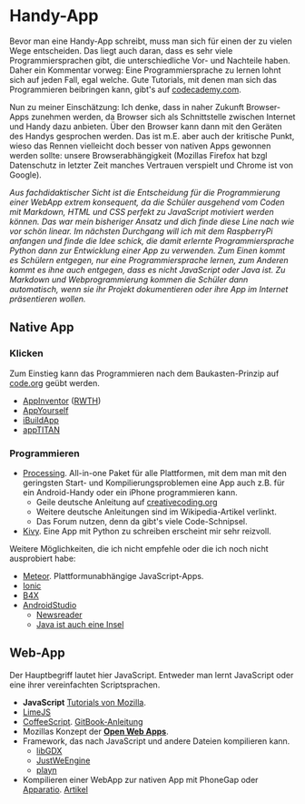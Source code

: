 Handy-App
========
Bevor man eine Handy-App schreibt, muss man sich für einen der zu vielen Wege entscheiden. Das liegt auch daran, dass es sehr viele Programmiersprachen gibt, die unterschiedliche Vor- und Nachteile haben. Daher ein Kommentar vorweg: Eine Programmiersprache zu lernen lohnt sich auf jeden Fall, egal welche. Gute Tutorials, mit denen man sich das Programmieren beibringen kann, gibt's auf [codecademy.com](https://www.codecademy.com/).

Nun zu meiner Einschätzung: Ich denke, dass in naher Zukunft Browser-Apps zunehmen werden, da Browser sich als Schnittstelle zwischen Internet und Handy dazu anbieten. Über den Browser kann dann mit den Geräten des Handys gesprochen werden. Das ist m.E. aber auch der kritische Punkt, wieso das Rennen vielleicht doch besser von nativen Apps gewonnen werden sollte: unsere Browserabhängigkeit (Mozillas Firefox hat bzgl Datenschutz in letzter Zeit manches Vertrauen verspielt und Chrome ist von Google).

*Aus fachdidaktischer Sicht ist die Entscheidung für die Programmierung einer WebApp extrem konsequent, da die Schüler ausgehend vom Coden mit Markdown, HTML und CSS perfekt zu JavaScript motiviert werden können. Das war mein bisheriger Ansatz und dich finde diese Line nach wie vor schön linear. Im nächsten Durchgang will ich mit dem RaspberryPi anfangen und finde die Idee schick, die damit erlernte Programmiersprache Python dann zur Entwicklung einer App zu verwenden. Zum Einen kommt es Schülern entgegen, nur eine Programmiersprache lernen, zum Anderen kommt es ihne auch entgegen, dass es nicht JavaScript oder Java ist. Zu Markdown und Webprogrammierung kommen die Schüler dann automatisch, wenn sie ihr Projekt dokumentieren oder ihre App im Internet präsentieren wollen.*

## Native App

### Klicken
Zum Einstieg kann das Programmieren nach dem Baukasten-Prinzip auf [code.org](https://studio.code.org/s/20-hour) geübt werden.

* [AppInventor](http://appinventor.mit.edu/explore/) ([RWTH](http://schuelerlabor.informatik.rwth-aachen.de/sites/default/files/dokumente/Einrichten%20des%20MIT%20AppInventor.pdf))
* [AppYourself](http://appyourself.net/de) 
* [iBuildApp](http://ibuildapp.com/)
* [appTITAN](http://www.apptitan.de/de/)


### Programmieren
* [Processing](https://de.wikipedia.org/wiki/Processing). All-in-one Paket für alle Plattformen, mit dem man mit den geringsten Start- und Kompilierungsproblemen eine App auch z.B. für ein Android-Handy oder ein iPhone programmieren kann.
	* Geile deutsche Anleitung auf [creativecoding.org](http://www.creativecoding.org/)
	* Weitere deutsche Anleitungen sind im Wikipedia-Artikel verlinkt.
	* Das Forum nutzen, denn da gibt's viele Code-Schnipsel.
* [Kivy](https://de.wikipedia.org/wiki/Kivy). Eine App mit Python zu schreiben erscheint mir sehr reizvoll.

Weitere Möglichkeiten, die ich nicht empfehle oder die ich noch nicht ausprobiert habe:
* [Meteor](https://www.meteor.com/). Plattformunabhängige JavaScript-Apps.
* [Ionic](https://github.com/driftyco/ionic)
* [B4X](https://www.b4x.com)
* [AndroidStudio](https://developer.android.com/sdk/index.html)
	* [Newsreader](https://www.androidpit.de/android-entwickler-studio-erste-app#)
	* [Java ist auch eine Insel](http://www.amazon.de/Java-auch-eine-Insel-Programmieren/dp/3898427471)



## Web-App
Der Hauptbegriff lautet hier JavaScript. Entweder man lernt JavaScript oder eine ihrer vereinfachten Scriptsprachen.

* **JavaScript** [Tutorials von Mozilla](https://developer.mozilla.org/en-US/docs/Web/Tutorials).
* [LimeJS](https://github.com/digitalfruit/limejs)
* [CoffeeScript](http://coffeescript.org/). [GitBook-Anleitung](https://weakish.gitbooks.io/cs4cats/content/coffeescript-for-cats.html)
* Mozillas Konzept der **[Open Web Apps](https://developer.mozilla.org/en-US/Apps/Fundamentals/Quickstart/Build/Intro_to_open_web_apps)**.
* Framework, das nach JavaScript und andere Dateien kompilieren kann.
	* [libGDX](https://github.com/libgdx/libgdx)
	* [JustWeEngine](https://github.com/lfkdsk/JustWeEngine)
	* [playn](https://github.comQDF/playn/playn)
* Kompilieren einer WebApp zur nativen App mit PhoneGap oder [Apparatio](http://apparat.io/). [Artikel](http://softwareas.com/is-this-what-the-app-of-2015-looks-like-html5-coffeescript-less-webstore-phonegap-apparatio/)

